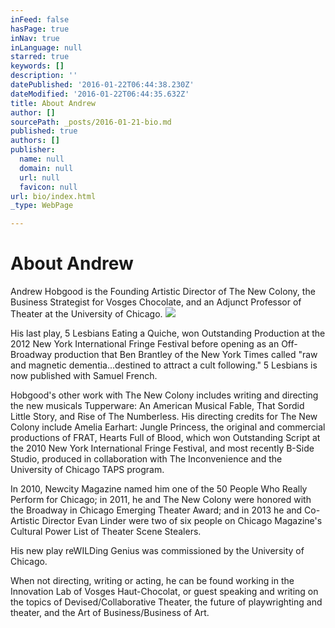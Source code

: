 ```yaml
---
inFeed: false
hasPage: true
inNav: true
inLanguage: null
starred: true
keywords: []
description: ''
datePublished: '2016-01-22T06:44:38.230Z'
dateModified: '2016-01-22T06:44:35.632Z'
title: About Andrew
author: []
sourcePath: _posts/2016-01-21-bio.md
published: true
authors: []
publisher:
  name: null
  domain: null
  url: null
  favicon: null
url: bio/index.html
_type: WebPage

---
```

# About Andrew

Andrew Hobgood is the Founding Artistic Director of The New Colony, the Business Strategist for Vosges Chocolate, and an Adjunct Professor of Theater at the University of Chicago. ![](https://the-grid-user-content.s3-us-west-2.amazonaws.com/26d264e6-a731-470f-af95-a619e05f9213.jpg)

His last play, 5 Lesbians Eating a Quiche, won Outstanding Production at the 2012 New York International Fringe Festival before opening as an Off-Broadway production that Ben Brantley of the New York Times called "raw and magnetic dementia...destined to attract a cult following." 5 Lesbians is now published with Samuel French. 

Hobgood's other work with The New Colony includes writing and directing the new musicals Tupperware: An American Musical Fable, That Sordid Little Story, and Rise of The Numberless. His directing credits for The New Colony include Amelia Earhart: Jungle Princess, the original and commercial productions of FRAT, Hearts Full of Blood, which won Outstanding Script at the 2010 New York International Fringe Festival, and most recently B-Side Studio, produced in collaboration with The Inconvenience and the University of Chicago TAPS program. 

In 2010, Newcity Magazine named him one of the 50 People Who Really Perform for Chicago; in 2011, he and The New Colony were honored with the Broadway in Chicago Emerging Theater Award; and in 2013 he and Co-Artistic Director Evan Linder were two of six people on Chicago Magazine's Cultural Power List of Theater Scene Stealers. 

His new play reWILDing Genius was commissioned by the University of Chicago. 

When not directing, writing or acting, he can be found working in the Innovation Lab of Vosges Haut-Chocolat, or guest speaking and writing on the topics of Devised/Collaborative Theater, the future of playwrighting and theater, and the Art of Business/Business of Art.